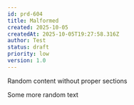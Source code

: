 ```yaml
---
id: prd-604
title: Malformed
created: 2025-10-05
createdAt: 2025-10-05T19:27:58.316Z
author: Test
status: draft
priority: low
version: 1.0
---
```


Random content without proper sections

Some more random text